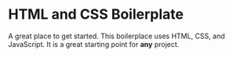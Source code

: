 # HTML and CSS Boilerplate

A great place to get started. This boilerplace uses HTML, CSS, and JavaScript.  It is a great starting point for **any** project.
